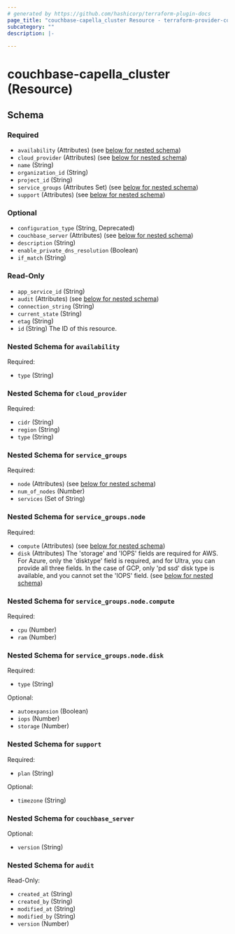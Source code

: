 ```yaml
---
# generated by https://github.com/hashicorp/terraform-plugin-docs
page_title: "couchbase-capella_cluster Resource - terraform-provider-couchbase-capella"
subcategory: ""
description: |-
  
---
```


# couchbase-capella_cluster (Resource)





<!-- schema generated by tfplugindocs -->
## Schema

### Required

- `availability` (Attributes) (see [below for nested schema](#nestedatt--availability))
- `cloud_provider` (Attributes) (see [below for nested schema](#nestedatt--cloud_provider))
- `name` (String)
- `organization_id` (String)
- `project_id` (String)
- `service_groups` (Attributes Set) (see [below for nested schema](#nestedatt--service_groups))
- `support` (Attributes) (see [below for nested schema](#nestedatt--support))

### Optional

- `configuration_type` (String, Deprecated)
- `couchbase_server` (Attributes) (see [below for nested schema](#nestedatt--couchbase_server))
- `description` (String)
- `enable_private_dns_resolution` (Boolean)
- `if_match` (String)

### Read-Only

- `app_service_id` (String)
- `audit` (Attributes) (see [below for nested schema](#nestedatt--audit))
- `connection_string` (String)
- `current_state` (String)
- `etag` (String)
- `id` (String) The ID of this resource.

<a id="nestedatt--availability"></a>
### Nested Schema for `availability`

Required:

- `type` (String)


<a id="nestedatt--cloud_provider"></a>
### Nested Schema for `cloud_provider`

Required:

- `cidr` (String)
- `region` (String)
- `type` (String)


<a id="nestedatt--service_groups"></a>
### Nested Schema for `service_groups`

Required:

- `node` (Attributes) (see [below for nested schema](#nestedatt--service_groups--node))
- `num_of_nodes` (Number)
- `services` (Set of String)

<a id="nestedatt--service_groups--node"></a>
### Nested Schema for `service_groups.node`

Required:

- `compute` (Attributes) (see [below for nested schema](#nestedatt--service_groups--node--compute))
- `disk` (Attributes) The 'storage' and 'IOPS' fields are required for AWS. For Azure, only the 'disktype' field is required, and for Ultra, you can provide all three fields. In the case of GCP, only 'pd ssd' disk type is available, and you cannot set the 'IOPS' field. (see [below for nested schema](#nestedatt--service_groups--node--disk))

<a id="nestedatt--service_groups--node--compute"></a>
### Nested Schema for `service_groups.node.compute`

Required:

- `cpu` (Number)
- `ram` (Number)


<a id="nestedatt--service_groups--node--disk"></a>
### Nested Schema for `service_groups.node.disk`

Required:

- `type` (String)

Optional:

- `autoexpansion` (Boolean)
- `iops` (Number)
- `storage` (Number)




<a id="nestedatt--support"></a>
### Nested Schema for `support`

Required:

- `plan` (String)

Optional:

- `timezone` (String)


<a id="nestedatt--couchbase_server"></a>
### Nested Schema for `couchbase_server`

Optional:

- `version` (String)


<a id="nestedatt--audit"></a>
### Nested Schema for `audit`

Read-Only:

- `created_at` (String)
- `created_by` (String)
- `modified_at` (String)
- `modified_by` (String)
- `version` (Number)
